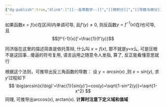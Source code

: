 ```yaml
---
{"dg-publish":true,"dlink":["[[--高等数学--]]","[[微积分]]","[[导数与微分]]"],"tags":null,"permalink":"/038-数字科学/math/微积分/反函数求导法则/","dgPassFrontmatter":true}
---
```



如果函数$x=f(x)$在区间$I$内单调可导, 且$f'(y)\neq 0$, 则反函数$y=f^{-1}(x)$在$I$也可导, 且
$$[f^{-1}(x)]'=\frac{1}{f'(y)}$$

同济版在这里的描述简直是依托答辩, 什么叫 $x=f(x)$, 那不就是y=x么, 可是压根不是这回事...傻逼的符号复用, 语言运用之随意令人发指, 算了, 反正能看懂意思就行

根据这个法则，可推导出反三角函数的导数：
设 $y=arcsin(x)$ ,则 $x=sin(y)$, 求$y'$过程如下
$$
\big(arcsin(x)\big)'=\frac{1}{sin(y)'}=cos(y)=\sqrt{1-sin^2(y)}=\sqrt{1-x^2}
$$
同理, 可推导出arccos(x), arctan(x). **计算时注意下定义域和值域**